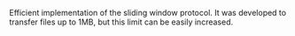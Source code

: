 Efficient implementation of the sliding window protocol. It was developed to transfer files up to 1MB, but this limit can be easily increased.
